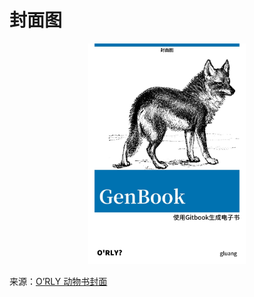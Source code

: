 # 封面图

<div align=center><img width="50%" height="50%" src="../images/cover.jpg"/></div>

来源：[O’RLY 动物书封面](https://github.com/nanmu42/orly)
